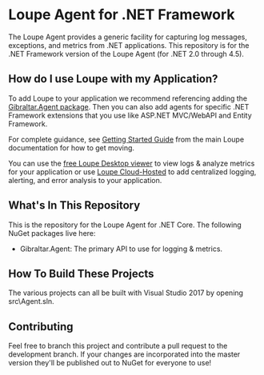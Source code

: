 # Loupe Agent for .NET Framework #

The Loupe Agent provides a generic facility for capturing log messages, exceptions, and metrics
from .NET applications.  This repository is for the .NET Framework version of the Loupe Agent (for .NET 2.0 through 4.5).

## How do I use Loupe with my Application? ##

To add Loupe to your application we recommend referencing adding the [Gibraltar.Agent package](https://www.nuget.org/packages/Gibraltar.Agent/).
Then you can also add agents for specific .NET Framework extensions that you use like ASP.NET MVC/WebAPI and Entity Framework.

For complete guidance, see [Getting Started Guide](https://doc.onloupe.com/#GettingStarted_Introduction.html)
from the main Loupe documentation for how to get moving.

You can use the [free Loupe Desktop viewer](https://onloupe.com/local-logging/free-net-log-viewer) to
view logs & analyze metrics for your application or use [Loupe Cloud-Hosted](https://onloupe.com/) to add centralized logging,
alerting, and error analysis to your application.

## What's In This Repository ##

This is the repository for the Loupe Agent for .NET Core.
The following NuGet packages live here:

* Gibraltar.Agent: The primary API to use for logging & metrics.


## How To Build These Projects ##

The various projects can all be built with Visual Studio 2017 by opening src\Agent.sln.

## Contributing ##

Feel free to branch this project and contribute a pull request to the development branch. If your changes are incorporated
into the master version they'll be published out to NuGet for everyone to use!
